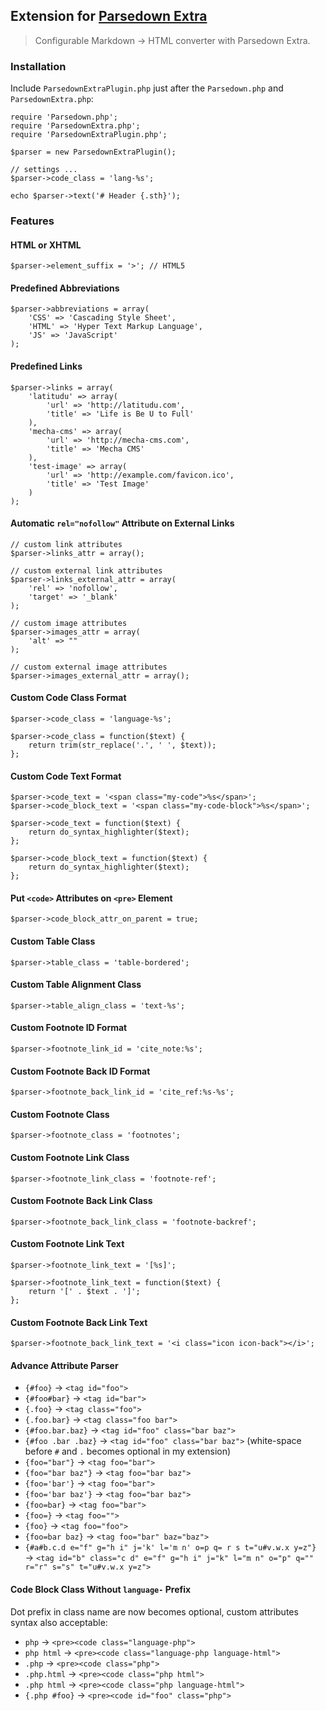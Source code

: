 ## Extension for [Parsedown Extra](http://parsedown.org/extra)

> Configurable Markdown → HTML converter with Parsedown Extra.

### Installation

Include `ParsedownExtraPlugin.php` just after the `Parsedown.php` and `ParsedownExtra.php`:

~~~ .php
require 'Parsedown.php';
require 'ParsedownExtra.php';
require 'ParsedownExtraPlugin.php';

$parser = new ParsedownExtraPlugin();

// settings ...
$parser->code_class = 'lang-%s';

echo $parser->text('# Header {.sth}');
~~~

### Features

#### HTML or XHTML

~~~ .php
$parser->element_suffix = '>'; // HTML5
~~~

#### Predefined Abbreviations

~~~ .php
$parser->abbreviations = array(
    'CSS' => 'Cascading Style Sheet',
    'HTML' => 'Hyper Text Markup Language',
    'JS' => 'JavaScript'
);
~~~

#### Predefined Links

~~~ .php
$parser->links = array(
    'latitudu' => array(
        'url' => 'http://latitudu.com',
        'title' => 'Life is Be U to Full'
    ),
    'mecha-cms' => array(
        'url' => 'http://mecha-cms.com',
        'title' => 'Mecha CMS'
    ),
    'test-image' => array(
        'url' => 'http://example.com/favicon.ico',
        'title' => 'Test Image'
    )
);
~~~

#### Automatic `rel="nofollow"` Attribute on External Links

~~~ .php
// custom link attributes
$parser->links_attr = array();

// custom external link attributes
$parser->links_external_attr = array(
    'rel' => 'nofollow',
    'target' => '_blank'
);

// custom image attributes
$parser->images_attr = array(
    'alt' => ""
);

// custom external image attributes
$parser->images_external_attr = array();
~~~

#### Custom Code Class Format

~~~ .php
$parser->code_class = 'language-%s';
~~~

~~~ .php
$parser->code_class = function($text) {
    return trim(str_replace('.', ' ', $text));
};
~~~

#### Custom Code Text Format

~~~ .php
$parser->code_text = '<span class="my-code">%s</span>';
$parser->code_block_text = '<span class="my-code-block">%s</span>';
~~~

~~~ .php
$parser->code_text = function($text) {
    return do_syntax_highlighter($text);
};

$parser->code_block_text = function($text) {
    return do_syntax_highlighter($text);
};
~~~

#### Put `<code>` Attributes on `<pre>` Element

~~~ .php
$parser->code_block_attr_on_parent = true;
~~~

#### Custom Table Class

~~~ .php
$parser->table_class = 'table-bordered';
~~~

#### Custom Table Alignment Class

~~~ .php
$parser->table_align_class = 'text-%s';
~~~

#### Custom Footnote ID Format

~~~ .php
$parser->footnote_link_id = 'cite_note:%s';
~~~

#### Custom Footnote Back ID Format

~~~ .php
$parser->footnote_back_link_id = 'cite_ref:%s-%s';
~~~

#### Custom Footnote Class

~~~ .php
$parser->footnote_class = 'footnotes';
~~~

#### Custom Footnote Link Class

~~~ .php
$parser->footnote_link_class = 'footnote-ref';
~~~

#### Custom Footnote Back Link Class

~~~ .php
$parser->footnote_back_link_class = 'footnote-backref';
~~~

#### Custom Footnote Link Text

~~~ .php
$parser->footnote_link_text = '[%s]';
~~~

~~~ .php
$parser->footnote_link_text = function($text) {
    return '[' . $text . ']';
};
~~~

#### Custom Footnote Back Link Text

~~~ .php
$parser->footnote_back_link_text = '<i class="icon icon-back"></i>';
~~~

#### Advance Attribute Parser

 - `{#foo}` → `<tag id="foo">`
 - `{#foo#bar}` → `<tag id="bar">`
 - `{.foo}` → `<tag class="foo">`
 - `{.foo.bar}` → `<tag class="foo bar">`
 - `{#foo.bar.baz}` → `<tag id="foo" class="bar baz">`
 - `{#foo .bar .baz}` → `<tag id="foo" class="bar baz">` (white-space before `#` and `.` becomes optional in my extension)
 - `{foo="bar"}` → `<tag foo="bar">`
 - `{foo="bar baz"}` → `<tag foo="bar baz">`
 - `{foo='bar'}` → `<tag foo="bar">`
 - `{foo='bar baz'}` → `<tag foo="bar baz">`
 - `{foo=bar}` → `<tag foo="bar">`
 - `{foo=}` → `<tag foo="">`
 - `{foo}` → `<tag foo="foo">`
 - `{foo=bar baz}` → `<tag foo="bar" baz="baz">`
 - `{#a#b.c.d e="f" g="h i" j='k' l='m n' o=p q= r s t="u#v.w.x y=z"}` → `<tag id="b" class="c d" e="f" g="h i" j="k" l="m n" o="p" q="" r="r" s="s" t="u#v.w.x y=z">`

#### Code Block Class Without `language-` Prefix

Dot prefix in class name are now becomes optional, custom attributes syntax also acceptable:

 - `php` → `<pre><code class="language-php">`
 - `php html` → `<pre><code class="language-php language-html">`
 - `.php` → `<pre><code class="php">`
 - `.php.html` → `<pre><code class="php html">`
 - `.php html` → `<pre><code class="php language-html">`
 - `{.php #foo}` → `<pre><code id="foo" class="php">`